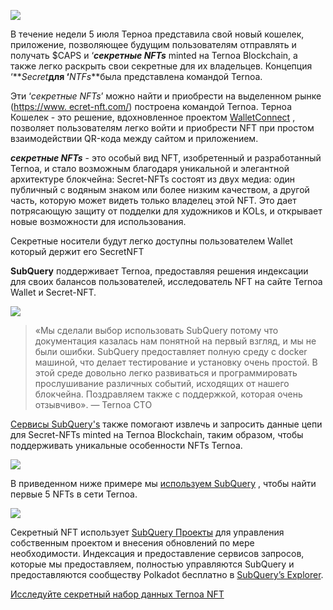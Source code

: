 ![](https://miro.medium.com/max/1200/0*s1fSGGelS-HVJNBm)


В течение недели 5 июля Терноа представила свой новый кошелек, приложение, позволяющее будущим пользователям отправлять и получать $CAPS и ‘**_секретные NFTs_** minted на Ternoa Blockchain, а также легко раскрыть свои секретные для их владельцев. Концепция ‘**_Secret_**для ‘**_NTFs_**была представлена командой Ternoa.

Эти ‘_секретные NFTs_’ можно найти и приобрести на выделенном рынке ([https://www. ecret-nft.com/](https://www.secret-nft.com/)) построена командой Ternoa. Терноа Кошелек - это решение, вдохновленное проектом [WalletConnect](https://walletconnect.org/) , позволяет пользователям легко войти и приобрести NFT при простом взаимодействии QR-кода между сайтом и приложением.

**_секретные NFTs_** - это особый вид NFT, изобретенный и разработанный Ternoa, и стало возможным благодаря уникальной и элегантной архитектуре блокчейна: Secret-NFTs состоят из двух медиа: один публичный с водяным знаком или более низким качеством, а другой часть, которую может видеть только владелец этой NFT. Это дает потрясающую защиту от подделки для художников и KOLs, и открывает новые возможности для использования.

Секретные носители будут легко доступны пользователем Wallet который держит его SecretNFT

**SubQuery** поддерживает Ternoa, предоставляя решения индексации для своих балансов пользователей, исследователь NFT на сайте Ternoa Wallet и Secret-NFT.

![](https://miro.medium.com/max/1400/0*gquKRKBgiyAAxRFZ)

> «Мы сделали выбор использовать SubQuery потому что документация казалась нам понятной на первый взгляд, и мы не были ошибки. SubQuery предоставляет полную среду с docker машиной, что делает тестирование и установку очень простой. В этой среде довольно легко развиваться и программировать прослушивание различных событий, исходящих от нашего блокчейна. Поздравляем также с поддержкой, которая очень отзывчиво». — Ternoa CTO

[Сервисы SubQuery's](https://subquery.network/) также помогают извлечь и запросить данные цепи для Secret-NFTs minted на Ternoa Blockchain, таким образом, чтобы поддерживать уникальные особенности NFTs Ternoa.

![](https://miro.medium.com/max/1400/0*CA7lfxmZxHCKhzWw)

В приведенном ниже примере мы [используем SubQuery](https://explorer.subquery.network/subquery/capsule-corp-ternoa/indexer) , чтобы найти первые 5 NFTs в сети Ternoa.

![](https://miro.medium.com/max/1400/0*YaQGpb3xUn7BUESx)

Секретный NFT использует [SubQuery Проекты](https://project.subquery.network/) для управления собственным проектом и внесения обновлений по мере необходимости. Индексация и предоставление сервисов запросов, которые мы предоставляем, полностью управляются SubQuery и предоставляются сообществу Polkadot бесплатно в [SubQuery’s Explorer](https://explorer.subquery.network/).

[Исследуйте секретный набор данных Ternoa NFT](https://explorer.subquery.network/subquery/capsule-corp-ternoa/indexer)